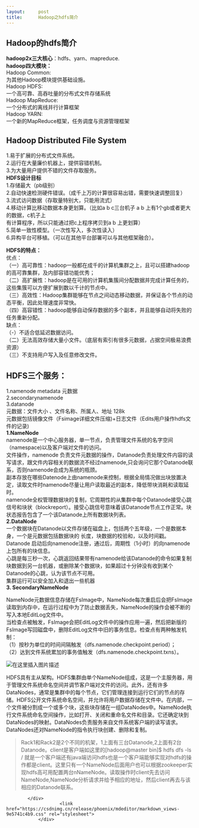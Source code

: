 ```yaml
---
layout:     post
title:      Hadoop之hdfs简介
---
```

<div id="article_content" class="article_content clearfix csdn-tracking-statistics" data-pid="blog" data-mod="popu_307" data-dsm="post">
								            <div id="content_views" class="markdown_views prism-atom-one-dark">
							<!-- flowchart 箭头图标 勿删 -->
							<svg xmlns="http://www.w3.org/2000/svg" style="display: none;"><path stroke-linecap="round" d="M5,0 0,2.5 5,5z" id="raphael-marker-block" style="-webkit-tap-highlight-color: rgba(0, 0, 0, 0);"></path></svg>
							<h2><a id="Hadoophdfs_0"></a><strong>Hadoop的hdfs简介</strong></h2>
<p><strong>hadoop2x三大核心</strong>：hdfs、yarn、mapreduce.<br>
<strong>hadoop四大模块：</strong><br>
Hadoop Common:<br>
为其他Hadoop模块提供基础设施。<br>
Hadoop HDFS:<br>
一个高可靠、高吞吐量的分布式文件存储系统<br>
Hadoop MapReduce:<br>
一个分布式的离线并行计算框架<br>
Hadoop YARN:<br>
一个新的MapReduce框架，任务调度与资源管理框架</p>
<h2><a id="Hadoop_Distributed_File_System_12"></a>Hadoop Distributed File System</h2>
<p>1.易于扩展的分布式文件系统。<br>
2.运行在大量廉价机器上，提供容错机制。<br>
3.为大量用户提供不错的文件存取服务。<br>
<strong>HDFS设计目标</strong><br>
1.存储最大（pb级别）<br>
2.自动快速检测硬件错误。（成千上万的计算很容易出错，需要快速调整回复）<br>
3.流式访问数据（存取量特别大，只能用流式）<br>
4.移动计算比移动数据本身更划算。（比如a b c三台机子 a b 上有1个gb或者更大的数据，c机子上<br>
有计算程序，所以只能通过把c上程序拷贝到a b 上更划算）<br>
5.简单一致性模型。（一次性写入，多次性读入）<br>
6.异构平台可移植。（可以在其他平台部署可以与其他框架融合）。</p>
<p><strong>HDFS的特点：</strong><br>
优点：<br>
（一）高可靠性：hadoop一般都在成千的计算机集群之上，且可以搭建hadoop的高可靠集群，及内部容错功能优秀；<br>
（二）高扩展性：hadoop是在可用的计算机集簇间分配数据并完成计算任务的，这些集簇可以方便扩展到数以千计的节点中。<br>
（三）高效性：Hadoop集群能够在节点之间动态移动数据，并保证各个节点的动态平衡，因此处理速度非常快。<br>
（四）高容错性：hadoop能够自动保存数据的多个副本，并且能够自动将失败的任务重新分配。<br>
缺点：<br>
（-）不适合低延迟数据访问。<br>
（二）无法高效存储大量小文件。（底层有索引有很多元数据，占据空间极易浪费资源）<br>
（三）不支持用户写入及任意修改文件。</p>
<h2><a id="HDFS_37"></a>HDFS三个服务：</h2>
<p>1.namenode metadata 元数据<br>
2.secondarynamenode<br>
3.datanode<br>
元数据：文件大小 、文件名称、所属人、地址 128k<br>
元数据包括镜像文件（Fsimage详细文件压缩)+日志文件（Edits用户操作hdfs文件的记录)<br>
<strong>1.NameNode</strong><br>
namenode是一个中心服务器，单一节点，负责管理文件系统的名字空间（namespace)以及客户端对文件的访问。<br>
文件操作，namenode 负责文件元数据的操作，Datanode负责处理文件内容的读写请求，跟文件内容相关的数据流不经过namenode,只会询问它那个Datanode联系，否则namenode会成为系统的瓶颈。<br>
副本存放在哪些Datenode上由namenode来控制，根据全局情况做出块放置决定，读取文件时namenode尽量让用户读取最近的副本，降低带块消耗和读取延时。<br>
namenode全权管理数据块的复制，它周期性的从集群中每个Datanode接受心跳信号和块状（blockreport）。接受心跳信号意味着该Datanode节点工作正常。块状态报告包含了一个该Datanode上所有数据块列表。<br>
<strong>2.DataNode</strong><br>
一个数据块在Datanode以文件存储在磁盘上，包括两个五年级，一个是数据本身，一个是元数据包括数据块的		      长度，块数据的校验和，以及时间戳。<br>
Datanode 启动后向namenode注册，通过后，周期性（1小时）的向namenode上包所有的块信息。<br>
心跳是每三秒一次，心跳返回结果带有namenode给该Datanode的命令如果复制块数据到另一台机器，或删除某个数据块，如果超过十分钟没有收到某个Datanode的心跳，认为该节点不可用。<br>
集群运行可以安全加入和退出一些机器<br>
<strong>3. SecondaryNameNode</strong></p>
<p>NameNode元数据信息存储在FsImage中，NameNode每次重启后会把FsImage读取到内存中，在运行过程中为了防止数据丢失，NameNode的操作会被不断的写入本地EditLog文件中。<br>
当检查点被触发，FsImage会把EditLog文件中的操作应用一遍，然后把新版的FsImage写回磁盘中，删除EditLog文件中旧的事务信息。检查点有两种触发机制：<br>
（1）按秒为单位的时间间隔触发（dfs.namenode.checkpoint.period）；<br>
（2）达到文件系统累加的事务值触发（dfs.namenode.checkpoint.txns）。</p>
<p><img src="https://img-blog.csdnimg.cn/20181112141600288.png?x-oss-process=image/watermark,type_ZmFuZ3poZW5naGVpdGk,shadow_10,text_aHR0cHM6Ly9ibG9nLmNzZG4ubmV0L3FxXzM4MjU5NTU3,size_16,color_FFFFFF,t_70" alt="在这里插入图片描述"></p>
<p>HDFS具有主从架构。HDFS集群由单个NameNode组成，这是一个主服务器，用于管理文件系统命名空间并调节客户端对文件的访问。此外，还有许多DataNodes，通常是集群中的每个节点，它们管理连接到运行它们的节点的存储。HDFS公开文件系统命名空间，并允许将用户数据存储在文件中。在内部，一个文件被分割成一个或多个块，这些块存储在一组DataNodes中。NameNode执行文件系统命名空间操作，比如打开、关闭和重命名文件和目录。它还确定块到DataNodes的映射。DataNodes负责服务来自文件系统客户端的读写请求。DataNodes还对NameNode的指令执行块创建、删除和复制。</p>
<blockquote>
<p>Rack1和Rack2是2个不同的机架，1上面有三台Datanode,2上面有2台Datanode。client是客户端如这里的[hadoop@master bin]$ hdfs dfs -ls / 就是一个客户端还有java端访问hdfs也是一个客户端能够实现对hdfs的操作都是client。这里只有一个NameNode后面用户也可以根据zookeeper实现hdfs高可用配置两台nNameNode。读取操作时client先去访问NameNode,NameNode分析请求并给予相应的地址，然后client再去与该相应的Datanode联系。</p>
</blockquote>

            </div>
						<link href="https://csdnimg.cn/release/phoenix/mdeditor/markdown_views-9e5741c4b9.css" rel="stylesheet">
                </div>